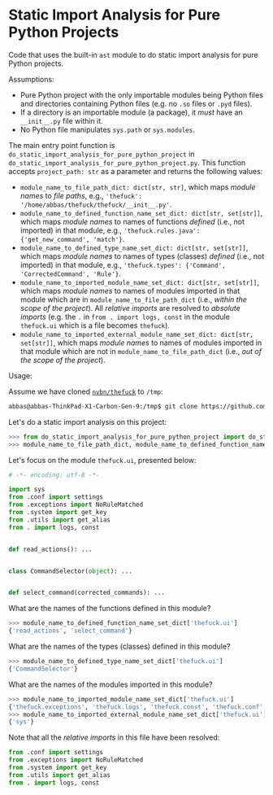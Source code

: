 # Static Import Analysis for Pure Python Projects

Code that uses the built-in `ast` module to do static import analysis for pure Python projects.

Assumptions:

- Pure Python project with the only importable modules being Python files and directories containing Python files (e.g. no `.so` files or `.pyd` files).
- If a directory is an importable module (a package), it *must* have an `__init__.py` file within it.
- No Python file manipulates `sys.path` or `sys.modules`.

The main entry point function is `do_static_import_analysis_for_pure_python_project` in `do_static_import_analysis_for_pure_python_project.py`. This function accepts `project_path: str` as a parameter and returns the following values:

- `module_name_to_file_path_dict: dict[str, str]`, which maps *module names* to *file paths*, e.g., `'thefuck': '/home/abbas/thefuck/thefuck/__init__.py'`.
- `module_name_to_defined_function_name_set_dict: dict[str, set[str]]`, which maps *module names* to names of functions *defined* (i.e., not imported) in that module, e.g., `'thefuck.rules.java': {'get_new_command', 'match'}`.
- `module_name_to_defined_type_name_set_dict: dict[str, set[str]]`, which maps *module names* to names of types (classes) *defined* (i.e., not imported) in that module, e.g., `'thefuck.types': {'Command', 'CorrectedCommand', 'Rule'}`.
- `module_name_to_imported_module_name_set_dict: dict[str, set[str]]`, which maps *module names* to names of modules imported in that module which are in `module_name_to_file_path_dict` (i.e., *within the scope of the project*). All *relative imports* are resolved to *absolute imports* (e.g. the `.` in `from . import logs, const` in the module `thefuck.ui` which is a file becomes `thefuck`).
- `module_name_to_imported_external_module_name_set_dict: dict[str, set[str]]`, which maps *module names* to names of modules imported in that module which are not in `module_name_to_file_path_dict` (i.e., *out of the scope of the project*).


Usage:

Assume we have cloned [`nvbn/thefuck`](https://github.com/nvbn/thefuck) to `/tmp`:

```sh
abbas@abbas-ThinkPad-X1-Carbon-Gen-9:/tmp$ git clone https://github.com/nvbn/thefuck.git
```

Let's do a static import analysis on this project:


```python
>>> from do_static_import_analysis_for_pure_python_project import do_static_import_analysis_for_pure_python_project
>>> module_name_to_file_path_dict, module_name_to_defined_function_name_set_dict, module_name_to_defined_type_name_set_dict, module_name_to_imported_module_name_set_dict, module_name_to_imported_external_module_name_set_dict = do_static_import_analysis_for_pure_python_project('/tmp/thefuck')
```

Let's focus on the module `thefuck.ui`, presented below:

```python
# -*- encoding: utf-8 -*-

import sys
from .conf import settings
from .exceptions import NoRuleMatched
from .system import get_key
from .utils import get_alias
from . import logs, const


def read_actions(): ...


class CommandSelector(object): ...


def select_command(corrected_commands): ...
```

What are the names of the functions defined in this module?

```python
>>> module_name_to_defined_function_name_set_dict['thefuck.ui']
{'read_actions', 'select_command'}
```

What are the names of the types (classes) defined in this module?

```python
>>> module_name_to_defined_type_name_set_dict['thefuck.ui']
{'CommandSelector'}
```

What are the names of the modules imported in this module?

```python
>>> module_name_to_imported_module_name_set_dict['thefuck.ui']
{'thefuck.exceptions', 'thefuck.logs', 'thefuck.const', 'thefuck.conf', 'thefuck.system', 'thefuck.utils'}
>>> module_name_to_imported_external_module_name_set_dict['thefuck.ui']
{'sys'}
```

Note that all the *relative imports* in this file have been resolved:

```python
from .conf import settings
from .exceptions import NoRuleMatched
from .system import get_key
from .utils import get_alias
from . import logs, const
```
